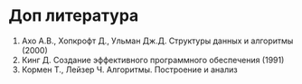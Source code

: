 # Доп литература

1. Ахо А.В., Хопкрофт Д., Ульман Дж.Д. Структуры данных и алгоритмы (2000)
2. Кинг Д. Создание эффективного программного обеспечения (1991)
3. Кормен Т., Лейзер Ч. Алгоритмы. Построение и анализ
